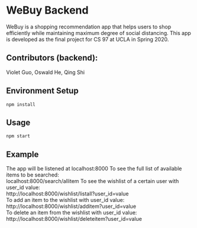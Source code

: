 # WeBuy Backend

WeBuy is a shopping recommendation app that helps users to shop efficiently while maintaining maximum degree of social distancing. This app is developed as the final project for CS 97 at UCLA in Spring 2020. 

## Contributors (backend):
Violet Guo, Oswald He, Qing Shi

## Environment Setup
```
npm install 
```

## Usage
```
npm start
```

## Example
The app will be listened at localhost:8000 
To see the full list of available items to be searched:  
localhost:8000/search/allitem
To see the wishlist of a certain user with user_id value:  
http://localhost:8000/wishlist/listall?user_id=value  
To add an item to the wishlist with user_id value:  
http://localhost:8000/wishlist/additem?user_id=value  
To delete an item from the wishlist with user_id value:  
http://localhost:8000/wishlist/deleteitem?user_id=value














